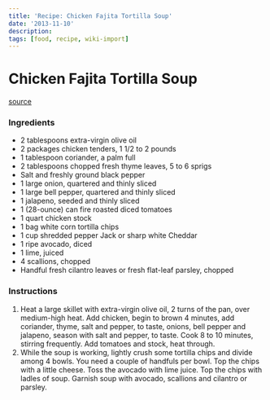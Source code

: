 ```yaml
---
title: 'Recipe: Chicken Fajita Tortilla Soup'
date: '2013-11-10'
description:
tags: [food, recipe, wiki-import]
---
```


Chicken Fajita Tortilla Soup
============================

[source](http://www.foodnetwork.com/recipes/rachael-ray/chicken-fajita-tortilla-soup-recipe/index.html)

### Ingredients
  * 2 tablespoons extra-virgin olive oil
  * 2 packages chicken tenders, 1 1/2 to 2 pounds
  * 1 tablespoon coriander, a palm full
  * 2 tablespoons chopped fresh thyme leaves, 5 to 6 sprigs
  * Salt and freshly ground black pepper
  * 1 large onion, quartered and thinly sliced
  * 1 large bell pepper, quartered and thinly sliced
  * 1 jalapeno, seeded and thinly sliced
  * 1 (28-ounce) can fire roasted diced tomatoes
  * 1 quart chicken stock
  * 1 bag white corn tortilla chips
  * 1 cup shredded pepper Jack or sharp white Cheddar
  * 1 ripe avocado, diced
  * 1 lime, juiced
  * 4 scallions, chopped
  * Handful fresh cilantro leaves or fresh flat-leaf parsley, chopped

### Instructions
  1. Heat a large skillet with extra-virgin olive oil, 2 turns of the pan, over medium-high heat.
  Add chicken, begin to brown 4 minutes, add coriander, thyme, salt and pepper, to taste, onions,
  bell pepper and jalapeno, season with salt and pepper, to taste. Cook 8 to 10 minutes, stirring
  frequently. Add tomatoes and stock, heat through.
  1. While the soup is working, lightly crush some tortilla chips and divide among 4 bowls. You
  need a couple of handfuls per bowl. Top the chips with a little cheese. Toss the avocado with lime
  juice. Top the chips with ladles of soup. Garnish soup with avocado, scallions and cilantro or
  parsley.

